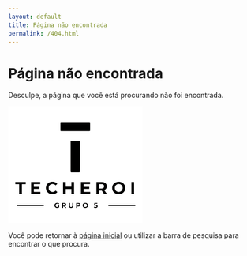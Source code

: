 ```yaml
---
layout: default
title: Página não encontrada
permalink: /404.html
---
```


# Página não encontrada

Desculpe, a página que você está procurando não foi encontrada.

![Página não encontrada](/assets/others/logo404.png)

Você pode retornar à [página inicial](/) ou utilizar a barra de pesquisa para encontrar o que procura.
